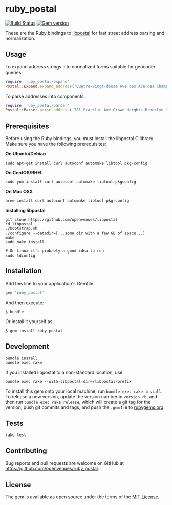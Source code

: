 # ruby_postal

[![Build Status](https://travis-ci.org/openvenues/ruby_postal.svg?branch=master)](https://travis-ci.org/openvenues/ruby_postal) [![Gem version](https://img.shields.io/gem/v/ruby_postal.svg)](https://rubygems.org/gems/ruby_postal)

These are the Ruby bindings to [libpostal](https://github.com/openvenues/libpostal) for
fast street address parsing and normalization.

## Usage

To expand address strings into normalized forms suitable for geocoder queries:

```ruby
require 'ruby_postal/expand'
Postal::Expand.expand_address('Quatre-vingt-douze Ave des Ave des Champs-Élysées')
```

To parse addresses into components:

```ruby
require 'ruby_postal/parser'
Postal::Parser.parse_address('781 Franklin Ave Crown Heights Brooklyn NY 11216 USA')
```

## Prerequisites

Before using the Ruby bindings, you must install the libpostal C library. Make sure you have the following prerequisites:

**On Ubuntu/Debian**
```
sudo apt-get install curl autoconf automake libtool pkg-config
```

**On CentOS/RHEL**
```
sudo yum install curl autoconf automake libtool pkgconfig
```

**On Mac OSX**
```
brew install curl autoconf automake libtool pkg-config
```

**Installing libpostal**

```
git clone https://github.com/openvenues/libpostal
cd libpostal
./bootstrap.sh
./configure --datadir=[...some dir with a few GB of space...]
make
sudo make install

# On Linux it's probably a good idea to run
sudo ldconfig
```

## Installation

Add this line to your application's Gemfile:

```ruby
gem 'ruby_postal'
```

And then execute:

    $ bundle

Or install it yourself as:

    $ gem install ruby_postal

## Development

```
bundle install
bundle exec rake
```

If you installed libpostal to a non-standard location, use:

```
bundle exec rake --with-libpostal-dir=/libpostal/prefix
```

To install this gem onto your local machine, run `bundle exec rake install`. To release a new version, update the version number in `version.rb`, and then run `bundle exec rake release`, which will create a git tag for the version, push git commits and tags, and push the `.gem` file to [rubygems.org](https://rubygems.org).

## Tests

```
rake test
```

## Contributing

Bug reports and pull requests are welcome on GitHub at https://github.com/openvenues/ruby_postal.

## License

The gem is available as open source under the terms of the [MIT License](http://opensource.org/licenses/MIT).

